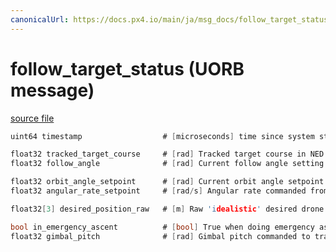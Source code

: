 ```yaml
---
canonicalUrl: https://docs.px4.io/main/ja/msg_docs/follow_target_status
---
```


# follow_target_status (UORB message)



[source file](https://github.com/PX4/PX4-Autopilot/blob/release/1.13/msg/follow_target_status.msg)

```c
uint64 timestamp                  # [microseconds] time since system start

float32 tracked_target_course     # [rad] Tracked target course in NED local frame (North is course zero)
float32 follow_angle              # [rad] Current follow angle setting

float32 orbit_angle_setpoint      # [rad] Current orbit angle setpoint from the smooth trajectory generator
float32 angular_rate_setpoint     # [rad/s] Angular rate commanded from Jerk-limited Orbit Angle trajectory for Orbit Angle

float32[3] desired_position_raw   # [m] Raw 'idealistic' desired drone position if a drone could teleport from place to places

bool in_emergency_ascent          # [bool] True when doing emergency ascent (when distance to ground is below safety altitude)
float32 gimbal_pitch              # [rad] Gimbal pitch commanded to track target in the center of the frame

```
